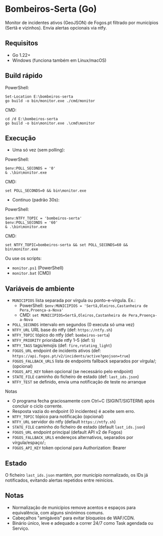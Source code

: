 # Bombeiros-Serta (Go)

Monitor de incidentes ativos (GeoJSON) de Fogos.pt filtrado por municípios (Sertã e vizinhos). Envia alertas opcionais via ntfy.

## Requisitos

- Go 1.22+
- Windows (funciona também em Linux/macOS)

## Build rápido

PowerShell:

```
Set-Location E:\bombeiros-serta
go build -o bin/monitor.exe ./cmd/monitor
```

CMD:

```
cd /d E:\bombeiros-serta
go build -o bin\monitor.exe .\cmd\monitor
```

## Execução

- Uma só vez (sem polling):

PowerShell:

```
$env:POLL_SECONDS = '0'
& .\bin\monitor.exe
```

CMD:

```
set POLL_SECONDS=0 && bin\monitor.exe
```

- Contínuo (padrão 30s):

PowerShell:

```
$env:NTFY_TOPIC = 'bombeiros-serta'
$env:POLL_SECONDS = '60'
& .\bin\monitor.exe
```

CMD:

```
set NTFY_TOPIC=bombeiros-serta && set POLL_SECONDS=60 && bin\monitor.exe
```

Ou use os scripts:

- `monitor.ps1` (PowerShell)
- `monitor.bat` (CMD)

## Variáveis de ambiente

- `MUNICIPIOS` lista separada por vírgula ou ponto-e-vírgula. Ex.:
  - PowerShell: `$env:MUNICIPIOS = 'Sertã,Oleiros,Castanheira de Pera,Proença-a-Nova'`
  - CMD: `set MUNICIPIOS=Sertã,Oleiros,Castanheira de Pera,Proença-a-Nova`
- `POLL_SECONDS` intervalo em segundos (0 executa só uma vez)
- `NTFY_URL` URL base do ntfy (def: `https://ntfy.sh`)
- `NTFY_TOPIC` tópico do ntfy (def: `bombeiros-serta`)
- `NTFY_PRIORITY` prioridade ntfy 1–5 (def: `5`)
- `NTFY_TAGS` tags/emojis (def: `fire,rotating_light`)
- `FOGOS_URL` endpoint de incidents ativos (def: `https://api.fogos.pt/v2/incidents/active?geojson=true`)
- `FOGOS_FALLBACK_URLS` lista de endpoints fallback separados por vírgula/; (opcional)
- `FOGOS_API_KEY` token opcional (se necessário pelo endpoint)
- `STATE_FILE` caminho do ficheiro de estado (def: `last_ids.json`)
- `NTFY_TEST` se definido, envia uma notificação de teste no arranque

Notas

- O programa fecha graciosamente com Ctrl+C (SIGINT/SIGTERM) após concluir o ciclo corrente.
- Resposta vazia do endpoint (0 incidentes) é aceite sem erro.
- `NTFY_TOPIC` tópico para notificação (opcional)
- `NTFY_URL` servidor do ntfy (default `https://ntfy.sh`)
- `STATE_FILE` caminho do ficheiro de estado (default `last_ids.json`)
- `FOGOS_URL` endpoint principal (default API v2 de Fogos)
- `FOGOS_FALLBACK_URLS` endereços alternativos, separados por vírgula/espaço/`;`
- `FOGOS_API_KEY` token opcional para Authorization: Bearer

## Estado

O ficheiro `last_ids.json` mantém, por município normalizado, os IDs já notificados, evitando alertas repetidos entre reinícios.

## Notas

- Normalização de municípios remove acentos e espaços para equivalência, com alguns sinónimos comuns.
- Cabeçalhos "amigáveis" para evitar bloqueios de WAF/CDN.
- Binário único, leve e adequado a correr 24/7 como Task agendada ou Serviço.
